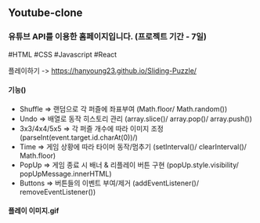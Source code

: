 ## Youtube-clone

### 유튜브 API를 이용한 홈페이지입니다. (프로젝트 기간 - 7일)
#HTML #CSS #Javascript #React

플레이하기 -> https://hanyoung23.github.io/Sliding-Puzzle/

#### 기능()
- Shuffle => 랜덤으로 각 퍼즐에 좌표부여 (Math.floor/ Math.random())
- Undo => 배열로 동작 히스토리 관리 (array.slice()/ array.pop()/ array.push())
- 3x3/4x4/5x5 => 각 퍼즐 개수에 따라 이미지 조정 (parseInt(event.target.id.charAt(0))/)
- Time => 게임 상황에 따라 타이머 동작/멈추기 (setInterval()/ clearInterval()/ Math.floor)
- PopUp => 게임 종료 시 배너 & 리플레이 버튼 구현 (popUp.style.visibility/ popUpMessage.innerHTML)
- Buttons => 버튼들의 이벤트 부여/제거 (addEventListener()/ removeEventListener())

#### 플레이 이미지.gif
